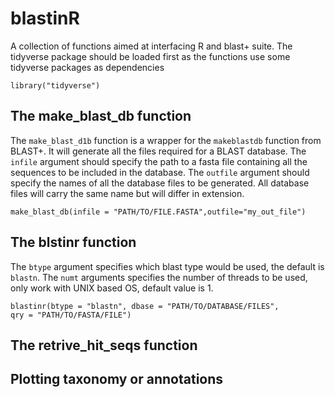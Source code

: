 # **blastinR**
A collection of functions aimed at interfacing R and blast+ suite.
The tidyverse package should be loaded first as the functions use some tidyverse packages 
as dependencies 

```{r libs, eval=FALSE}
library("tidyverse")
```


## **The make_blast_db function**

The `make_blast_d1b` function is a wrapper for the `makeblastdb` function from BLAST+.
It will generate all the files required for a BLAST database. 
The `infile` argument should specify the path to a fasta file containing all the sequences 
to be included in the database. The `outfile` argument should specify the names of all the
database files to be generated. All database files will carry the same name but will differ
in extension. 

```{r mdb, eval=FALSE}
make_blast_db(infile = "PATH/TO/FILE.FASTA",outfile="my_out_file")
```


## **The blstinr function**

The `btype` argument specifies which blast type would be used, the default is `blastn`.
The `numt` arguments specifies the number of threads to be used, only work with UNIX based OS, default value is 1. 


```{r mdb, eval=FALSE}
blastinr(btype = "blastn", dbase = "PATH/TO/DATABASE/FILES", 
qry = "PATH/TO/FASTA/FILE")
```


## **The retrive_hit_seqs function**

## **Plotting taxonomy or annotations**


